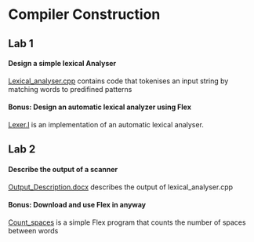 # Compiler Construction

## Lab 1
#### Design a simple lexical Analyser
[Lexical_analyser.cpp](https://github.com/Venessachege/Compiler_Construction/blob/master/Lab1/lexical_analyser.cpp) contains code that tokenises an input string by matching words to predifined patterns
#### Bonus: Design an automatic lexical analyzer using Flex 
[Lexer.l](https://github.com/Venessachege/Compiler_Construction/blob/master/Lab1/lexer.l) is an implementation of an automatic lexical analyser.


## Lab 2
####  Describe the output of a scanner
[Output_Description.docx](https://github.com/Venessachege/Compiler_Construction/blob/master/Lab2/Output_Description.docx) describes the output of lexical_analyser.cpp 
#### Bonus: Download and use Flex in anyway
[Count_spaces](https://github.com/Venessachege/Compiler_Construction/blob/master/Lab2/count_spaces.l) is a simple Flex program that counts the number of spaces between words

